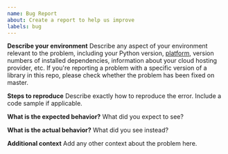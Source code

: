 ```yaml
---
name: Bug Report
about: Create a report to help us improve
labels: bug
---
```


**Describe your environment** Describe any aspect of your environment relevant to the problem, including your Python version, [platform](https://docs.python.org/3/library/platform.html), version numbers of installed dependencies, information about your cloud hosting provider, etc. If you're reporting a problem with a specific version of a library in this repo, please check whether the problem has been fixed on master.

**Steps to reproduce**
Describe exactly how to reproduce the error. Include a code sample if applicable.

**What is the expected behavior?**
What did you expect to see?

**What is the actual behavior?**
What did you see instead?

**Additional context**
Add any other context about the problem here.
